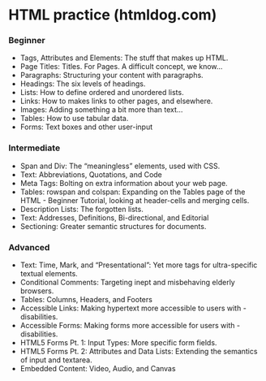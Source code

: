 # HTML practice  (htmldog.com)
### Beginner
- Tags, Attributes and Elements: The stuff that makes up HTML.
- Page Titles: Titles. For Pages. A difficult concept, we know…
- Paragraphs: Structuring your content with paragraphs.
- Headings: The six levels of headings.
- Lists: How to define ordered and unordered lists.
- Links: How to makes links to other pages, and elsewhere.
- Images: Adding something a bit more than text…
- Tables: How to use tabular data.
- Forms: Text boxes and other user-input

### Intermediate
- Span and Div: The “meaningless” elements, used with CSS.
- Text: Abbreviations, Quotations, and Code
- Meta Tags: Bolting on extra information about your web page.
- Tables: rowspan and colspan: Expanding on the Tables page of the HTML - Beginner Tutorial, looking at header-cells and merging cells.
- Description Lists: The forgotten lists.
- Text: Addresses, Definitions, Bi-directional, and Editorial
- Sectioning: Greater semantic structures for documents.

### Advanced
- Text: Time, Mark, and “Presentational”: Yet more tags for ultra-specific textual elements.
- Conditional Comments: Targeting inept and misbehaving elderly browsers.
- Tables: Columns, Headers, and Footers
- Accessible Links: Making hypertext more accessible to users with - disabilities.
- Accessible Forms: Making forms more accessible for users with - disabilities.
- HTML5 Forms Pt. 1: Input Types: More specific form fields.
- HTML5 Forms Pt. 2: Attributes and Data Lists: Extending the semantics of input and textarea.
- Embedded Content: Video, Audio, and Canvas
